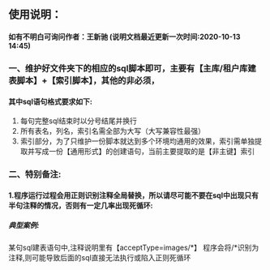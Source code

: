 ## 使用说明：
#### 如有不明白可询问作者：王新驰 (说明文档最近更新一次时间:2020-10-13 14:45)

### 一、维护好文件夹下的相应的sql脚本即可，主要有【主库/租户库建表脚本】+【索引脚本】，其他的非必须，
#### 其中sql语句格式要求如下:
1. 每句完整sql结束时以分号结尾并换行
2. 所有表名，列名，索引名需全部为大写（大写兼容性最强）
3. 索引部分，为了只维护一份脚本就达到多个环境均通用的效果，索引需单独提取并写成一份【通用形式】的创建语句，当前主要提取的是【非主键】索引

### 二、特别备注:
#### 1.程序运行过程会用正则识别注释全局替换，所以请尽可能不要在sql中出现只有半句注释的情况，否则有一定几率出现死循环:
##### 典型案例:
某句sql建表语句中,注释说明里有【acceptType=images/*】
程序会将/*识别为注释,则可能导致后面的sql直接无法执行或陷入正则死循环

